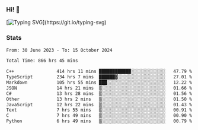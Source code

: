 ### Hi!  👋

[![Typing SVG](https://readme-typing-svg.herokuapp.com?font=Fira+Code&pause=1000&width=435&lines=Hello!+I'm+Texiwustion.)](https://git.io/typing-svg)

### Stats

<!--START_SECTION:waka-->

```txt
From: 30 June 2023 - To: 15 October 2024

Total Time: 866 hrs 45 mins

C++                414 hrs 11 mins ████████████░░░░░░░░░░░░░   47.79 %
TypeScript         234 hrs 7 mins  ██████▓░░░░░░░░░░░░░░░░░░   27.01 %
Markdown           105 hrs 55 mins ███░░░░░░░░░░░░░░░░░░░░░░   12.22 %
JSON               14 hrs 21 mins  ▒░░░░░░░░░░░░░░░░░░░░░░░░   01.66 %
C#                 13 hrs 28 mins  ▒░░░░░░░░░░░░░░░░░░░░░░░░   01.56 %
Other              13 hrs 2 mins   ▒░░░░░░░░░░░░░░░░░░░░░░░░   01.50 %
JavaScript         12 hrs 22 mins  ▒░░░░░░░░░░░░░░░░░░░░░░░░   01.43 %
Text               7 hrs 55 mins   ▒░░░░░░░░░░░░░░░░░░░░░░░░   00.91 %
C                  7 hrs 49 mins   ▒░░░░░░░░░░░░░░░░░░░░░░░░   00.90 %
Python             6 hrs 49 mins   ▒░░░░░░░░░░░░░░░░░░░░░░░░   00.79 %
```

<!--END_SECTION:waka-->
